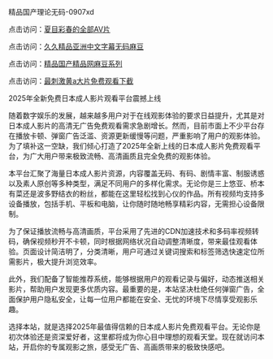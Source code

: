 精品国产理论无码-0907xd


点击访问：<a href="https://heiliaowt0d7p.pages.dev/">夏目彩春的全部AV片</a>

点击访问：<a href="https://heiliao2dmwwy.pages.dev/">久久精品亚洲中文字幕无码麻豆</a>

点击访问：<a href="https://heiliaozj3tjd.pages.dev/">精品国产精品网麻豆系列</a>

点击访问：<a href="https://heiliaoga6s9v.pages.dev/">最刺激黄a大片免费观看下截</a>

2025年全新免费日本成人影片观看平台震撼上线

随着数字娱乐的发展，越来越多用户对于在线观影体验的要求日益提升，尤其是对日本成人影片的高清无广告免费观看需求急剧增长。然而，目前市面上不少平台存在播放卡顿、弹窗广告泛滥、资源更新缓慢等问题，严重影响了用户的观影体验。为了填补这一空缺，我们倾心打造了2025年全新上线的日本成人影片免费观看平台，为广大用户带来极致流畅、高清画质且完全免费的观影体验。

本平台汇聚了海量日本成人影片资源，内容覆盖无码、有码、剧情丰富、制服诱惑以及素人原创等多种类型，满足不同用户的多样化需求。无论你是三上悠亚、桥本有菜还是波多野结衣的粉丝，都能在这里轻松找到心仪的作品。所有视频均支持多设备播放，包括手机、平板和电脑，让你随时随地畅享精彩内容，无需担心设备限制。

为了保证播放流畅与高清画质，平台采用了先进的CDN加速技术和多码率视频转码，确保视频秒开不卡顿，同时根据网络状况自动调整清晰度，带来最佳观看体验。页面设计简洁明了，分类清晰，用户可通过关键词搜索和标签筛选快速定位所需影片，极大提升浏览效率。

此外，我们配备了智能推荐系统，能够根据用户的观看记录与偏好，动态推送相关影片，帮助用户发现更多优质内容。最重要的是，本站坚决杜绝任何弹窗广告，全面保护用户隐私安全，让每一位用户都能在安全、无忧的环境下尽情享受观影乐趣。

选择本站，就是选择2025年最值得信赖的日本成人影片免费观看平台。无论你是初次体验还是资深爱好者，这里都将成为你心目中理想的观看天堂。现在就访问本站，开启你的专属观影之旅，感受无广告、高画质带来的极致快感吧。

<span style="display:none;">[Canonical link]( https://github.com/xd588/74105 ）</span>

